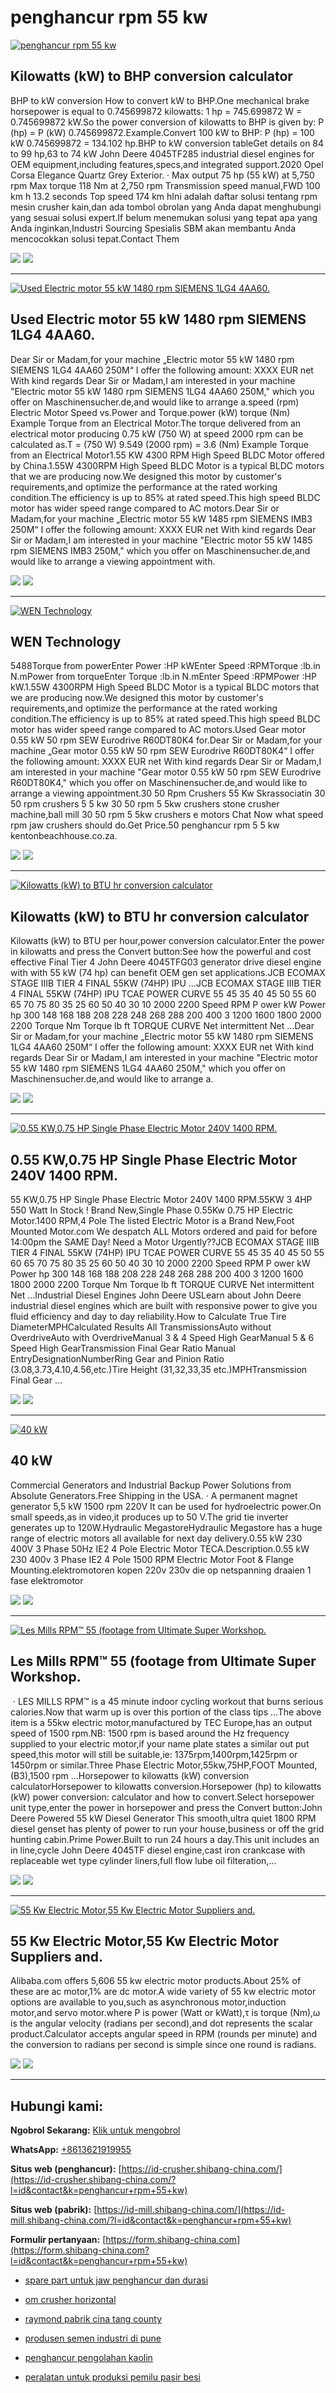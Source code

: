 # penghancur rpm 55 kw

<a href="https://swt.shibang-china.com/?l=id&img&k=penghancur+rpm+55+kw" target="_blank">![penghancur rpm 55 kw](http://static.shibang-china.com/all-800x300/285.jpg)</a>

## Kilowatts (kW) to BHP conversion calculator
BHP to kW conversion How to convert kW to BHP.One mechanical brake horsepower is equal to 0.745699872 kilowatts: 1 hp = 745.699872 W = 0.745699872 kW.So the power conversion of kilowatts to BHP is given by: P (hp) = P (kW) 0.745699872.Example.Convert 100 kW to BHP: P (hp) = 100 kW 0.745699872 = 134.102 hp.BHP to kW conversion tableGet details on 84 to 99 hp,63 to 74 kW John Deere 4045TF285 industrial diesel engines for OEM equipment,including features,specs,and integrated support.2020 Opel Corsa Elegance Quartz Grey Exterior.&nbsp;&#0183;&#32;Max output 75 hp (55 kW) at 5,750 rpm Max torque 118 Nm at 2,750 rpm Transmission speed manual,FWD 100 km h 13.2 seconds Top speed 174 km hIni adalah daftar solusi tentang rpm mesin crusher kain,dan ada tombol obrolan yang Anda dapat menghubungi yang sesuai solusi expert.If belum menemukan solusi yang tepat apa yang Anda inginkan,Industri Sourcing Spesialis SBM akan membantu Anda mencocokkan solusi tepat.Contact Them


<a href="https://whatsapp.shibangsoft.com/WhatsApp.php" target="_blank" title="WhatsApp">![](http://static.shibang-china.com/icon/whatsapp.png)</a> <a href="https://swt.shibang-china.com/?l=id&icon&k=penghancur+rpm+55+kw" target="_blank">![](http://static.shibang-china.com/icon/chat-id.png)</a>

---

<a href="https://swt.shibang-china.com/?l=id&img&k=penghancur+rpm+55+kw" target="_blank">![Used Electric motor 55 kW 1480 rpm SIEMENS 1LG4 4AA60.](http://static.shibang-china.com/all-800x300/236.jpg)</a>

## Used Electric motor 55 kW 1480 rpm SIEMENS 1LG4 4AA60.
Dear Sir or Madam,for your machine „Electric motor 55 kW 1480 rpm SIEMENS 1LG4 4AA60 250M“ I offer the following amount: XXXX EUR net With kind regards Dear Sir or Madam,I am interested in your machine &quot;Electric motor 55 kW 1480 rpm SIEMENS 1LG4 4AA60 250M,&quot; which you offer on Maschinensucher.de,and would like to arrange a.speed (rpm) Electric Motor Speed vs.Power and Torque.power (kW) torque (Nm) Example Torque from an Electrical Motor.The torque delivered from an electrical motor producing 0.75 kW (750 W) at speed 2000 rpm can be calculated as.T = (750 W) 9.549 (2000 rpm) = 3.6 (Nm) Example Torque from an Electrical Motor1.55 KW 4300 RPM High Speed BLDC Motor offered by China.1.55W 4300RPM High Speed BLDC Motor is a typical BLDC motors that we are producing now.We designed this motor by customer's requirements,and optimize the performance at the rated working condition.The efficiency is up to 85% at rated speed.This high speed BLDC motor has wider speed range compared to AC motors.Dear Sir or Madam,for your machine „Electric motor 55 kW 1485 rpm SIEMENS IMB3 250M“ I offer the following amount: XXXX EUR net With kind regards Dear Sir or Madam,I am interested in your machine &quot;Electric motor 55 kW 1485 rpm SIEMENS IMB3 250M,&quot; which you offer on Maschinensucher.de,and would like to arrange a viewing appointment with.


<a href="https://whatsapp.shibangsoft.com/WhatsApp.php" target="_blank" title="WhatsApp">![](http://static.shibang-china.com/icon/whatsapp.png)</a> <a href="https://swt.shibang-china.com/?l=id&icon&k=penghancur+rpm+55+kw" target="_blank">![](http://static.shibang-china.com/icon/chat-id.png)</a>

---

<a href="https://swt.shibang-china.com/?l=id&img&k=penghancur+rpm+55+kw" target="_blank">![WEN Technology](http://static.shibang-china.com/all-800x300/1428.jpg)</a>

## WEN Technology
5488Torque from powerEnter Power :HP kWEnter Speed :RPMTorque :lb.in N.mPower from torqueEnter Torque :lb.in N.mEnter Speed :RPMPower :HP kW.1.55W 4300RPM High Speed BLDC Motor is a typical BLDC motors that we are producing now.We designed this motor by customer's requirements,and optimize the performance at the rated working condition.The efficiency is up to 85% at rated speed.This high speed BLDC motor has wider speed range compared to AC motors.Used Gear motor 0.55 kW 50 rpm SEW Eurodrive R60DT80K4 for.Dear Sir or Madam,for your machine „Gear motor 0.55 kW 50 rpm SEW Eurodrive R60DT80K4“ I offer the following amount: XXXX EUR net With kind regards Dear Sir or Madam,I am interested in your machine &quot;Gear motor 0.55 kW 50 rpm SEW Eurodrive R60DT80K4,&quot; which you offer on Maschinensucher.de,and would like to arrange a viewing appointment.30 50 Rpm Crushers 55 Kw Skrassociatin 30 50 rpm crushers 5 5 kw 30 50 rpm 5 5kw crushers stone crusher machine,ball mill 30 50 rpm 5 5kw crushers e motors Chat Now what speed rpm jaw crushers should do.Get Price.50 penghancur rpm 5 5 kw kentonbeachhouse.co.za.


<a href="https://whatsapp.shibangsoft.com/WhatsApp.php" target="_blank" title="WhatsApp">![](http://static.shibang-china.com/icon/whatsapp.png)</a> <a href="https://swt.shibang-china.com/?l=id&icon&k=penghancur+rpm+55+kw" target="_blank">![](http://static.shibang-china.com/icon/chat-id.png)</a>

---

<a href="https://swt.shibang-china.com/?l=id&img&k=penghancur+rpm+55+kw" target="_blank">![Kilowatts (kW) to BTU hr conversion calculator](http://static.shibang-china.com/all-800x300/1459.jpg)</a>

## Kilowatts (kW) to BTU hr conversion calculator
Kilowatts (kW) to BTU per hour,power conversion calculator.Enter the power in kilowatts and press the Convert button:See how the powerful and cost effective Final Tier 4 John Deere 4045TFG03 generator drive diesel engine with with 55 kW (74 hp) can benefit OEM gen set applications.JCB ECOMAX STAGE IIIB TIER 4 FINAL 55KW (74HP) IPU …JCB ECOMAX STAGE IIIB TIER 4 FINAL 55KW (74HP) IPU TCAE POWER CURVE 55 45 35 40 45 50 55 60 65 70 75 80 35 25 60 50 40 30 10 2000 2200 Speed RPM P ower kW Power hp 300 148 168 188 208 228 248 268 288 200 400 3 1200 1600 1800 2000 2200 Torque Nm Torque lb ft TORQUE CURVE Net intermittent Net …Dear Sir or Madam,for your machine „Electric motor 55 kW 1480 rpm SIEMENS 1LG4 4AA60 250M“ I offer the following amount: XXXX EUR net With kind regards Dear Sir or Madam,I am interested in your machine &quot;Electric motor 55 kW 1480 rpm SIEMENS 1LG4 4AA60 250M,&quot; which you offer on Maschinensucher.de,and would like to arrange a.


<a href="https://whatsapp.shibangsoft.com/WhatsApp.php" target="_blank" title="WhatsApp">![](http://static.shibang-china.com/icon/whatsapp.png)</a> <a href="https://swt.shibang-china.com/?l=id&icon&k=penghancur+rpm+55+kw" target="_blank">![](http://static.shibang-china.com/icon/chat-id.png)</a>

---

<a href="https://swt.shibang-china.com/?l=id&img&k=penghancur+rpm+55+kw" target="_blank">![0.55 KW,0.75 HP Single Phase Electric Motor 240V 1400 RPM.](http://static.shibang-china.com/all-800x300/566.jpg)</a>

## 0.55 KW,0.75 HP Single Phase Electric Motor 240V 1400 RPM.
55 KW,0.75 HP Single Phase Electric Motor 240V 1400 RPM.55KW 3 4HP 550 Watt In Stock ! Brand New,Single Phase 0.55Kw 0.75 HP Electric Motor.1400 RPM,4 Pole The listed Electric Motor is a Brand New,Foot Mounted Motor.com We despatch ALL Motors ordered and paid for before 14:00pm the SAME Day! Need a Motor Urgently??JCB ECOMAX STAGE IIIB TIER 4 FINAL 55KW (74HP) IPU TCAE POWER CURVE 55 45 35 40 45 50 55 60 65 70 75 80 35 25 60 50 40 30 10 2000 2200 Speed RPM P ower kW Power hp 300 148 168 188 208 228 248 268 288 200 400 3 1200 1600 1800 2000 2200 Torque Nm Torque lb ft TORQUE CURVE Net intermittent Net …Industrial Diesel Engines John Deere USLearn about John Deere industrial diesel engines which are built with responsive power to give you fluid efficiency and day to day reliability.How to Calculate True Tire DiameterMPHCalculated Results All TransmissionsAuto without OverdriveAuto with OverdriveManual 3 &amp; 4 Speed High GearManual 5 &amp; 6 Speed High GearTransmission Final Gear Ratio Manual EntryDesignationNumberRing Gear and Pinion Ratio (3.08,3.73,4.10,4.56,etc.)Tire Height (31,32,33,35 etc.)MPHTransmission Final Gear …


<a href="https://whatsapp.shibangsoft.com/WhatsApp.php" target="_blank" title="WhatsApp">![](http://static.shibang-china.com/icon/whatsapp.png)</a> <a href="https://swt.shibang-china.com/?l=id&icon&k=penghancur+rpm+55+kw" target="_blank">![](http://static.shibang-china.com/icon/chat-id.png)</a>

---

<a href="https://swt.shibang-china.com/?l=id&img&k=penghancur+rpm+55+kw" target="_blank">![40 kW](http://static.shibang-china.com/all-800x300/1142.jpg)</a>

## 40 kW
Commercial Generators and Industrial Backup Power Solutions from Absolute Generators.Free Shipping in the USA.&nbsp;&#0183;&#32;A permanent magnet generator 5,5 kW 1500 rpm 220V It can be used for hydroelectric power.On small speeds,as in video,it produces up to 50 V.The grid tie inverter generates up to 120W.Hydraulic MegastoreHydraulic Megastore has a huge range of electric motors all available for next day delivery.0.55 kW 230 400V 3 Phase 50Hz IE2 4 Pole Electric Motor TECA.Description.0.55 kW 230 400v 3 Phase IE2 4 Pole 1500 RPM Electric Motor Foot &amp; Flange Mounting.elektromotoren kopen 220v 230v die op netspanning draaien 1 fase elektromotor


<a href="https://whatsapp.shibangsoft.com/WhatsApp.php" target="_blank" title="WhatsApp">![](http://static.shibang-china.com/icon/whatsapp.png)</a> <a href="https://swt.shibang-china.com/?l=id&icon&k=penghancur+rpm+55+kw" target="_blank">![](http://static.shibang-china.com/icon/chat-id.png)</a>

---

<a href="https://swt.shibang-china.com/?l=id&img&k=penghancur+rpm+55+kw" target="_blank">![Les Mills RPM™ 55 (footage from Ultimate Super Workshop.](http://static.shibang-china.com/all-800x300/259.jpg)</a>

## Les Mills RPM™ 55 (footage from Ultimate Super Workshop.
&nbsp;&#0183;&#32;LES MILLS RPM™ is a 45 minute indoor cycling workout that burns serious calories.Now that warm up is over this portion of the class tips …The above item is a 55kw electric motor,manufactured by TEC Europe,has an output speed of 1500 rpm.NB: 1500 rpm is based around the Hz frequency supplied to your electric motor,if your name plate states a similar out put speed,this motor will still be suitable,ie: 1375rpm,1400rpm,1425rpm or 1450rpm or similar.Three Phase Electric Motor,55kw,75HP,FOOT Mounted,(B3),1500 rpm …Horsepower to kilowatts (kW) conversion calculatorHorsepower to kilowatts conversion.Horsepower (hp) to kilowatts (kW) power conversion: calculator and how to convert.Select horsepower unit type,enter the power in horsepower and press the Convert button:John Deere Powered 55 kW Diesel Generator This smooth,ultra quiet 1800 RPM diesel genset has plenty of power to run your house,business or off the grid hunting cabin.Prime Power.Built to run 24 hours a day.This unit includes an in line,cycle John Deere 4045TF diesel engine,cast iron crankcase with replaceable wet type cylinder liners,full flow lube oil filteration,…


<a href="https://whatsapp.shibangsoft.com/WhatsApp.php" target="_blank" title="WhatsApp">![](http://static.shibang-china.com/icon/whatsapp.png)</a> <a href="https://swt.shibang-china.com/?l=id&icon&k=penghancur+rpm+55+kw" target="_blank">![](http://static.shibang-china.com/icon/chat-id.png)</a>

---

<a href="https://swt.shibang-china.com/?l=id&img&k=penghancur+rpm+55+kw" target="_blank">![55 Kw Electric Motor,55 Kw Electric Motor Suppliers and.](http://static.shibang-china.com/all-800x300/672.jpg)</a>

## 55 Kw Electric Motor,55 Kw Electric Motor Suppliers and.
Alibaba.com offers 5,606 55 kw electric motor products.About 25% of these are ac motor,1% are dc motor.A wide variety of 55 kw electric motor options are available to you,such as asynchronous motor,induction motor,and servo motor.where P is power (Watt or kWatt),τ is torque (Nm),ω is the angular velocity (radians per second),and dot represents the scalar product.Calculator accepts angular speed in RPM (rounds per minute) and the conversion to radians per second is simple since one round is radians.

<a href="https://whatsapp.shibangsoft.com/WhatsApp.php" target="_blank" title="WhatsApp">![](http://static.shibang-china.com/icon/whatsapp.png)</a> <a href="https://swt.shibang-china.com/?l=id&icon&k=penghancur+rpm+55+kw" target="_blank">![](http://static.shibang-china.com/icon/chat-id.png)</a>

---
## Hubungi kami:

**Ngobrol Sekarang:** [Klik untuk mengobrol](https://swt.shibang-china.com?l=id&contact&k=penghancur+rpm+55+kw)

**WhatsApp:**  [+8613621919955](https://whatsapp.shibangsoft.com/WhatsApp.php)

**Situs web (penghancur):** [https://id-crusher.shibang-china.com/](https://id-crusher.shibang-china.com/?l=id&contact&k=penghancur+rpm+55+kw)

**Situs web (pabrik):** [https://id-mill.shibang-china.com/](https://id-mill.shibang-china.com/?l=id&contact&k=penghancur+rpm+55+kw)

**Formulir pertanyaan:** [https://form.shibang-china.com](https://form.shibang-china.com?l=id&contact&k=penghancur+rpm+55+kw)

* [spare part untuk jaw penghancur dan durasi](../46/spare%20part%20untuk%20jaw%20penghancur%20dan%20durasi.md)

* [om crusher horizontal](../49/om%20crusher%20horizontal.md)

* [raymond pabrik cina tang county](../42/raymond%20pabrik%20cina%20tang%20county.md)

* [produsen semen industri di pune](../43/produsen%20semen%20industri%20di%20pune.md)

* [penghancur pengolahan kaolin](../48/penghancur%20pengolahan%20kaolin.md)

* [peralatan untuk produksi pemilu pasir besi](../44/peralatan%20untuk%20produksi%20pemilu%20pasir%20besi.md)